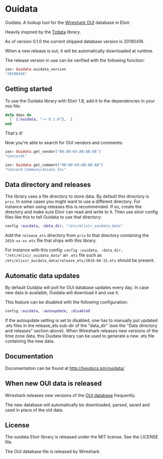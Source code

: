 Ouidata
======

Ouidata. A lookup tool for the [Wireshark OUI](https://www.wireshark.org/tools/oui-lookup.html) database in Elixir.

Heavily inspired by the [Tzdata](https://github.com/lau/tzdata) library.

As of version 0.1.0 the current shipped database version is 20190416.

When a new release is out, it will be automatically downloaded at runtime.

The release version in use can be verified with the following function:

```elixir
iex> Ouidata.ouidata_version
"20190416"
```

## Getting started

To use the Ouidata library with Elixir 1.8, add it to the dependencies in your mix file:

```elixir
defp deps do
  [  {:ouidata, "~> 0.1.0"},  ]
end
```

That's it!

Now you're able to search for OUI vendors and comments:

```elixir
iex> Ouidata.get_vendor("00:00:69:AB:AB:AB")
"ConcordC"
```

```elixir
iex> Ouidata.get_comment("00:00:69:AB:AB:AB")
"Concord Communications Inc"
```


## Data directory and releases

The library uses a file directory to store data. By default this directory
is `priv`. In some cases you might want to use a different directory. For
instance when using releases this is recommended. If so, create the directory and
make sure Elixir can read and write to it. Then use elixir config files like this
to tell Ouidata to use that directory:

```elixir
config :ouidata, :data_dir, "/etc/elixir_ouidata_data"
```

Add the `release_ets` directory from `priv` to that directory
containing the `2019-xx-xx.ets` file that ships with this library.

For instance with this config: `config :ouidata, :data_dir, "/etc/elixir_ouidata_data"`
an `.ets` file such as `/etc/elixir_ouidata_data/release_ets/2019-04-15.ets` should be present.

## Automatic data updates

By default Ouidata will poll for OUI database updates every day.
In case new data is available, Ouidata will download it and use it.

This feature can be disabled with the following configuration:

```elixir
config :ouidata, :autoupdate, :disabled
```

If the autoupdate setting is set to disabled, one has to manually put updated .ets files
in the release_ets sub-dir of the "data_dir" (see the "Data directory and releases" section above).
When Wireshark releases new versions of the time zone data, this Ouidata library can be used to generate
a new .ets file containing the new data.

## Documentation

Documentation can be found at http://hexdocs.pm/ouidata/

## When new OUI data is released

Wireshark releases new versions of the [OUI database](https://www.wireshark.org/tools/oui-lookup.html) frequently.

The new database will automatically
be downloaded, parsed, saved and used in place of the old data.

## License

The ouidata Elixir library is released under the MIT license. See the LICENSE file.

The OUI database file is released by Wireshark.
